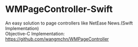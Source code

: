 # WMPageController-Swift
An easy solution to page controllers like NetEase News.(Swift Implementation)<br>
Objective-C Implementation: https://github.com/wangmchn/WMPageController
